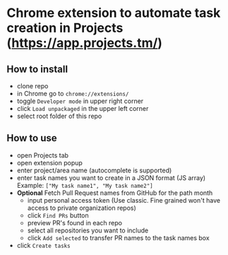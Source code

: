 # Chrome extension to automate task creation in Projects (https://app.projects.tm/)

## How to install
- clone repo
- in Chrome go to `chrome://extensions/`
- toggle `Developer mode` in upper right corner
- click `Load unpackaged` in the upper left corner
- select root folder of this repo

## How to use
- open Projects tab
- open extension popup
- enter project/area name (autocomplete is supported)
- enter task names you want to create in a JSON format (JS array)
  Example: `["My task name1", "My task name2"]`
- **Optional** Fetch Pull Request names from GitHub for the path month
    - input personal access token (Use classic. Fine grained won't have access to private organization repos)
    - click `Find PRs` button
    - preview PR's found in each repo
    - select all repositories you want to include
    - click `Add selected` to transfer PR names to the task names box
- click `Create tasks`
